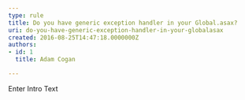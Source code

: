 ```yaml
---
type: rule
title: Do you have generic exception handler in your Global.asax?
uri: do-you-have-generic-exception-handler-in-your-globalasax
created: 2016-08-25T14:47:18.0000000Z
authors:
- id: 1
  title: Adam Cogan

---
```




<span class='intro'> Enter Intro Text </span>




